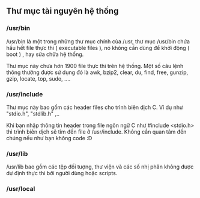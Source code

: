 ## Thư mục tài nguyên hệ thống 

### /usr/bin

/usr/bin là một trong những thư mục chính của /usr, thư mục /usr/bin chứa hầu hết file thực thi ( executable files ), nó không cần dùng để khởi động ( boot ) , hay sửa chữa hệ thống.

Thư mục này chưa hơn 1900 file thực thi trên hệ thống. Một số câu lệnh thông thường được sử dụng đó là awk, bzip2, clear, du, find, free, gunzip, gzip, locate, top, sudo, ....

### /usr/include

Thư mục này bao gồm các header files cho trình biên dịch C. Ví dụ như "stdio.h", "stdlib.h" ,..

Khi bạn nhập thông tin header trong file ngôn ngữ C như #include <stdio.h> thì trình biên dịch sẽ tìm đến file ở /usr/include. Không cần quan tâm đến chúng nếu như bạn không code :D

### /usr/lib 

/usr/lib bao gồm các tệp đối tượng, thư viện và các số nhị phân không được dự định thực thi bởi người dùng hoặc scripts.

### /usr/local

